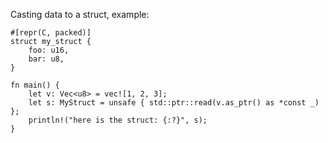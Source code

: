 Casting data to a struct, example:

    #[repr(C, packed)]
    struct my_struct {
        foo: u16,
        bar: u8,
    }

    fn main() {
        let v: Vec<u8> = vec![1, 2, 3];
        let s: MyStruct = unsafe { std::ptr::read(v.as_ptr() as *const _) };
        println!("here is the struct: {:?}", s);
    }
